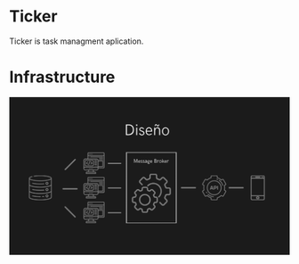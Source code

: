 # Ticker

Ticker is task managment aplication.

# Infrastructure

![alt text](https://github.com/NicorRodriguez/Ticker/blob/main/TickerStructure.png)